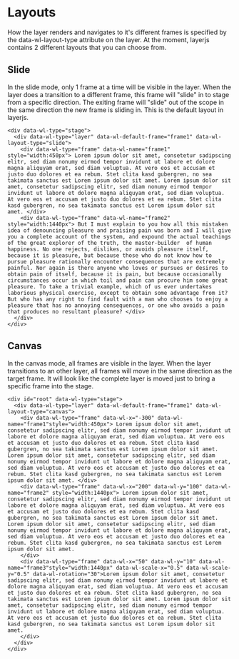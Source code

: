 # Layouts
How the layer renders and navigates to it's different frames is specified by the data-wl-layout-type attribute on the layer. At the moment, layerjs contains 2 different layouts that you can choose from.

## Slide
In the slide mode, only 1 frame at a time will be visible in the layer. When the layer does a transition to a different frame, this frame will "slide" in to stage from a specific direction. The exiting frame will "slide" out of the scope in the same direction the new frame is sliding in. This is the default layout in layerjs.

```
<div data-wl-type="stage">
  <div data-wl-type="layer" data-wl-default-frame="frame1" data-wl-layout-type="slide">
    <div data-wl-type="frame" data-wl-name="frame1" style="width:450px"> Lorem ipsum dolor sit amet, consetetur sadipscing elitr, sed diam nonumy eirmod tempor invidunt ut labore et dolore magna aliquyam erat, sed diam voluptua. At vero eos et accusam et justo duo dolores et ea rebum. Stet clita kasd gubergren, no sea      takimata sanctus est Lorem ipsum dolor sit amet. Lorem ipsum dolor sit amet, consetetur sadipscing elitr, sed diam nonumy eirmod tempor invidunt ut labore et dolore magna aliquyam erat, sed diam voluptua. At vero eos et accusam et justo duo dolores et ea rebum. Stet clita kasd gubergren, no sea takimata sanctus est Lorem ipsum dolor sit amet. </div>
    <div data-wl-type="frame" data-wl-name="frame2" style="width:1440px"> But I must explain to you how all this mistaken idea of denouncing pleasure and praising pain was born and I will give you a complete account of the system, and expound the actual teachings of the great explorer of the truth, the master-builder  of human happiness. No one rejects, dislikes, or avoids pleasure itself, because it is pleasure, but because those who do not know how to pursue pleasure rationally encounter consequences that are extremely painful. Nor again is there anyone who loves or pursues or desires to obtain pain of itself, because it is pain, but because occasionally circumstances occur in which toil and pain can procure him some great pleasure. To take a trivial example, which of us ever undertakes laborious physical exercise, except to obtain some advantage from it? But who has any right to find fault with a man who chooses to enjoy a pleasure that has no annoying consequences, or one who avoids a pain that produces no resultant pleasure? </div>
  </div>
</div>
```

## Canvas
In the canvas mode, all frames are visible in the layer. When the layer transitions to an other layer, all frames will move in the same direction as the target frame. It will look like the complete layer is moved just to bring a specific frame into the stage.

```
<div id="root" data-wl-type="stage">
  <div data-wl-type="layer" data-wl-default-frame="frame1" data-wl-layout-type="canvas">
    <div data-wl-type="frame" data-wl-x="-300" data-wl-name="frame1"style="width:450px"> Lorem ipsum dolor sit amet, consetetur sadipscing elitr, sed diam nonumy eirmod tempor invidunt ut labore et dolore magna aliquyam erat, sed diam voluptua. At vero eos et accusam et justo duo dolores et ea rebum. Stet clita kasd gubergren, no sea takimata sanctus est Lorem ipsum dolor sit amet. Lorem ipsum dolor sit amet, consetetur sadipscing elitr, sed diam nonumy eirmod tempor invidunt ut labore et dolore magna aliquyam erat, sed diam voluptua. At vero eos et accusam et justo duo dolores et ea rebum. Stet clita kasd gubergren, no sea takimata sanctus est Lorem ipsum dolor sit amet. </div>
    <div data-wl-type="frame" data-wl-x="200" data-wl-y="100" data-wl-name="frame2" style="width:1440px"> Lorem ipsum dolor sit amet, consetetur sadipscing elitr, sed diam nonumy eirmod tempor invidunt ut labore et dolore magna aliquyam erat, sed diam voluptua. At vero eos et accusam et justo duo dolores et ea rebum. Stet clita kasd gubergren, no sea takimata sanctus est Lorem ipsum dolor sit amet. Lorem ipsum dolor sit amet, consetetur sadipscing elitr, sed diam nonumy eirmod tempor invidunt ut labore et dolore magna aliquyam erat, sed diam voluptua. At vero eos et accusam et justo duo dolores et ea rebum. Stet clita kasd gubergren, no sea takimata sanctus est Lorem ipsum dolor sit amet.
    </div>
    <div data-wl-type="frame" data-wl-x="50" data-wl-y="10" data-wl-name="frame3"style="width:1440px" data-wl-scale-x="0.5" data-wl-scale-y="0.5" data-wl-rotation="30">Lorem ipsum dolor sit amet, consetetur sadipscing elitr, sed diam nonumy eirmod tempor invidunt ut labore et dolore magna aliquyam erat, sed diam voluptua. At vero eos et accusam et justo duo dolores et ea rebum. Stet clita kasd gubergren, no sea takimata sanctus est Lorem ipsum dolor sit amet. Lorem ipsum dolor sit amet, consetetur sadipscing elitr, sed diam nonumy eirmod tempor invidunt ut labore et dolore magna aliquyam erat, sed diam voluptua. At vero eos et accusam et justo duo dolores et ea rebum. Stet clita kasd gubergren, no sea takimata sanctus est Lorem ipsum dolor sit amet.
    </div>
  </div>
</div>
```
